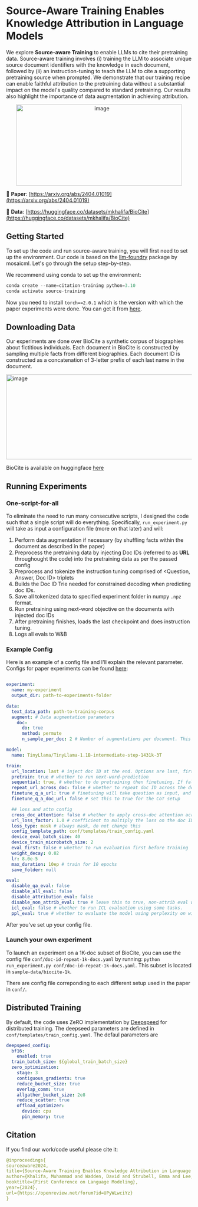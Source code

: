 # Source-Aware Training Enables Knowledge Attribution in Language Models

We explore **Source-aware Training** to enable LLMs to cite their pretraining data. Source-aware training involves (i) training the LLM to associate unique source document identifiers with the knowledge in each document, followed by (ii) an instruction-tuning to teach the LLM to cite a supporting pretraining source when prompted. We demonstrate that our training recipe can enable faithful attribution to the pretraining data without a substantial impact on the model's quality compared to standard pretraining. Our results also highlight the importance of data augmentation in achieving attribution.

<p align="center">
<img src="https://github.com/mukhal/intrinsic-source-citation/assets/5109053/9f4d582e-5b92-4715-88ab-97d20f82ee04" alt="image" width="450" height="220">
</p>

📝 **Paper**: [https://arxiv.org/abs/2404.01019](https://arxiv.org/abs/2404.01019)

🤗 **Data**: [https://huggingface.co/datasets/mkhalifa/BioCite](https://huggingface.co/datasets/mkhalifa/BioCite)


## Getting Started
To set up the code and run source-aware training, you will first need to set up the environment. Our code is based on the [llm-foundry](https://github.com/mosaicml/llm-foundry) package by mosaicml. Let's go through the setup step-by-step. 

We recommend using conda to set up the environment:
```python
conda create --name=citation-training python=3.10
conda activate source-training
```
Now you need to install `torch==2.0.1` which is the version with which the paper experiments were done. You can get it from [here](https://pytorch.org/get-started/previous-versions/).

## Downloading Data
Our experiments are done over BioCite a synthetic corpus of biographies about fictitious individuals. Each document in BioCite is constructed by sampling multiple facts from different biographies. Each document ID is constructed as a concatenation of 3-letter prefix of each last name in the document. 
<p align="left">
<img src="https://github.com/mukhal/intrinsic-source-citation/assets/5109053/86beaa3f-088a-4f21-bed5-de2dfa319e5e" alt="image" width="600" height="230">
</p>

BioCite is available on huggingface [here](https://huggingface.co/datasets/mkhalifa/BioCite)

## Running Experiments

### One-script-for-all
To eliminate the need to run many consecutive scripts, I designed the code such that a single script will do everything. Specifically, `run_experiment.py` will take as input a configuration file (more on that later) and will: 
1. Perform data augmentation if necessary (by shuffling facts within the document as described in the paper)
2. Preprocess the pretraining data by injecting Doc IDs (referred to as **URL** throughought the code) into the pretraining data as per the passed config
3. Preprocess and tokenize the instruction tuning comprised of <Question, Answer, Doc ID> triplets
4. Builds the Doc ID Trie needed for constrained decoding when predicting doc IDs. 
5. Save all tokenized data to specified experiment folder in numpy `.npz` format.
6. Run pretraining using next-word objective on the documents with injected doc IDs
7. After pretraining finishes, loads the last checkpoint and does instruction tuning.
8. Logs all evals to W&B

### Example Config
Here is an example of a config file and I'll explain the relevant parameter. Configs for paper experiments can be found [here](conf):

```yaml

experiment:
  name: my-experiment
  output_dir: path-to-experiments-folder

data:
  text_data_path: path-to-training-corpus
  augment: # Data augmentation parameters
    doc:
      do: true
      method: permute
      n_sample_per_doc: 2 # Number of augmentations per document. This means that each document will exist 1 + 2 = 3 times with different sentence permutations

model:
  name: TinyLlama/TinyLlama-1.1B-intermediate-step-1431k-3T

train:
  url_location: last # inject doc ID at the end. Options are last, first, no_url
  pretrain: true # whether to run next-word-prediction
  sequential: true, # whether to do pretraining then finetuning. If false, will only do pretraining
  repeat_url_across_doc: false # whether to repeat doc ID across the document.
  finetune_q_a_url: true # finetuning will take question as input, and predict answer then doc ID. 
  finetune_q_a_doc_url: false # set this to true for the CoT setup

  ## loss and attn config 
  cross_doc_attention: false # whether to apply cross-doc attention across documents. It is best to disable this. 
  url_loss_factor: 1.0 # coefficient to multiply the loss on the doc ID tokens by. Doesn't make much difference
  loss_type: mask # always mask, do not change this
  config_template_path: conf/templates/train_config.yaml
  device_eval_batch_size: 40
  device_train_microbatch_size: 2
  eval_first: false # whether to run evaluation first before training
  weight_decay: 0.02
  lr: 8.0e-5
  max_duration: 10ep # train for 10 epochs
  save_folder: null

eval:  
  disable_qa_eval: false
  disable_all_eval: false
  disable_attribution_eval: false
  disable_non_attrib_eval: true # leave this to true, non-attrib eval was not used in the paper. 
  icl_eval: false # whether to run ICL evaluation using some tasks. 
  ppl_eval: true # whether to evaluate the model using perplexity on wikitext as done in the paper
```


After you've set up your config file.

### Launch your own experiment
To launch an experiment on a 1K-doc subset of BioCite, you can use the config file `conf/doc-id-repeat-1k-docs.yaml` by running:
`python run_experiment.py conf/doc-id-repeat-1k-docs.yaml`. This subset is located in `sample-data/biocite-1k`. 

There are config file correponding to each different setup used in the paper in `conf/`. 

## Distributed Training
By default, the code uses ZeRO implementation by [Deepspeed](https://github.com/microsoft/DeepSpeed) for distributed training. The deepseed parameters are defined in `conf/templates/train_config.yaml`. The defaul parameters are 
```yaml
deepspeed_config:
  bf16:
    enabled: true
  train_batch_size: ${global_train_batch_size}
  zero_optimization:
    stage: 3
    contiguous_gradients: true
    reduce_bucket_size: true
    overlap_comm: true
    allgather_bucket_size: 2e8
    reduce_scatter: true
    offload_optimizer:
      device: cpu
      pin_memory: true
```

## Citation
If you find our work/code useful please cite it:
```yaml
@inproceedings{
sourceaware2024,
title={Source-Aware Training Enables Knowledge Attribution in Language Models},
author={Khalifa, Muhammad and Wadden, David and Strubell, Emma and Lee, Honglak and Wang, Lu and Beltagy, Iz and Peng, Hao},
booktitle={First Conference on Language Modeling},
year={2024},
url={https://openreview.net/forum?id=UPyWLwciYz}
}
```
